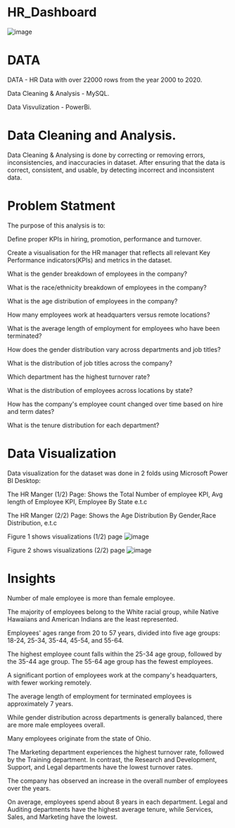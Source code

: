 # HR_Dashboard
![image](https://github.com/murekarmansi/HR_Dashboard_MySQL_PowerBi/assets/135413496/d6912909-1553-4d1d-a6d4-4f38716826d3)

# DATA 
DATA - HR Data with over 22000 rows from the year 2000 to 2020.

Data Cleaning & Analysis - MySQL.

Data Visvulization - PowerBi.
# Data Cleaning and Analysis.
Data Cleaning & Analysing is done by correcting or removing errors, inconsistencies, and inaccuracies in dataset. After ensuring that the data is correct, consistent, and usable, by detecting incorrect and inconsistent data.

# Problem Statment
The purpose of this analysis is to:

Define proper KPIs in hiring, promotion, performance and turnover.

Create a visualisation for the HR manager that reflects all relevant Key Performance indicators(KPIs) and metrics in the dataset.

What is the gender breakdown of employees in the company?

What is the race/ethnicity breakdown of employees in the company?

What is the age distribution of employees in the company?

How many employees work at headquarters versus remote locations?

What is the average length of employment for employees who have been terminated?

How does the gender distribution vary across departments and job titles?

What is the distribution of job titles across the company?

Which department has the highest turnover rate?

What is the distribution of employees across locations by state?

How has the company's employee count changed over time based on hire and term dates?

What is the tenure distribution for each department?

# Data Visualization 
Data visualization for the dataset was done in 2 folds using Microsoft Power BI Desktop:

The HR Manger (1/2) Page: Shows the Total Number of employee  KPI, Avg length of Employee KPI, Employee By State e.t.c

The HR Manger (2/2) Page: Shows the Age Distribution By Gender,Race Distribution, e.t.c

Figure 1 shows visualizations (1/2) page
![image](https://github.com/murekarmansi/HR_Dashboard_MySQL_PowerBi/assets/135413496/9cd25175-93a7-469c-a999-dc7902a0f5fd)

Figure 2 shows visualizations  (2/2) page
![image](https://github.com/murekarmansi/HR_Dashboard_MySQL_PowerBi/assets/135413496/299fccbf-475a-47d5-92da-8f8420401575)

# Insights 
Number of male employee is more than female employee.

The majority of employees belong to the White racial group, while Native Hawaiians and American Indians are the least represented.

Employees' ages range from 20 to 57 years, divided into five age groups: 18-24, 25-34, 35-44, 45-54, and 55-64.

The highest employee count falls within the 25-34 age group, followed by the 35-44 age group. The 55-64 age group has the fewest employees.

A significant portion of employees work at the company's headquarters, with fewer working remotely.

The average length of employment for terminated employees is approximately 7 years.

While gender distribution across departments is generally balanced, there are more male employees overall.

Many employees originate from the state of Ohio.

The Marketing department experiences the highest turnover rate, followed by the Training department. In contrast, the Research and Development, Support, and Legal departments have the lowest turnover rates.

The company has observed an increase in the overall number of employees over the years.

On average, employees spend about 8 years in each department. Legal and Auditing departments have the highest average tenure, while Services, Sales, and Marketing have the lowest.






